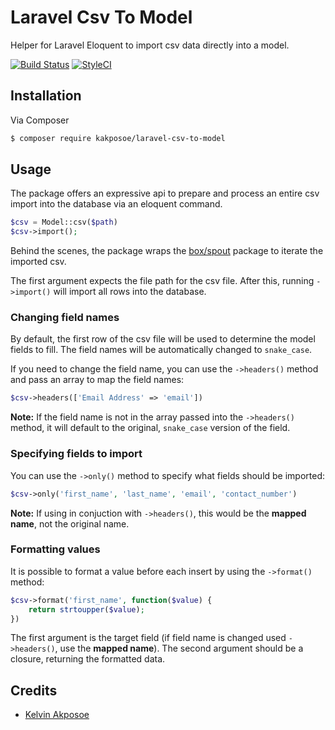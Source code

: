 # Laravel Csv To Model
 Helper for Laravel Eloquent to import csv data directly into a model.

[![Build Status](https://travis-ci.org/kakposoe/laravel-csv-to-model.svg?branch=master)](https://travis-ci.org/kakposoe/laravel-csv-to-model)
[![StyleCI](https://styleci.io/repos/202747399/shield?branch=master)](https://styleci.io/repos/202747399)

## Installation

Via Composer

``` bash
$ composer require kakposoe/laravel-csv-to-model
```

## Usage
The package offers an expressive api to prepare and process an entire csv import into the database via an eloquent command.

``` php
$csv = Model::csv($path)
$csv->import();
```

Behind the scenes, the package wraps the [box/spout](https://github.com/box/spout) package to iterate the imported csv.

The first argument expects the file path for the csv file. After this, running `->import()` will import all rows into the database.

### Changing field names
By default, the first row of the csv file will be used to determine the model fields to fill. The field names will be automatically changed to `snake_case`.

If you need to change the field name, you can use the `->headers()` method and pass an array to map the field names:

``` php
$csv->headers(['Email Address' => 'email'])
```

**Note:** If the field name is not in the array passed into the `->headers()` method, it will default to the original, `snake_case` version of the field.

### Specifying fields to import
You can use the `->only()` method to specify what fields should be imported:

``` php
$csv->only('first_name', 'last_name', 'email', 'contact_number')
```

**Note:** If using in conjuction with `->headers()`, this would be the **mapped name**, not the original name.

### Formatting values
It is possible to format a value before each insert by using the `->format()` method:

``` php
$csv->format('first_name', function($value) {
    return strtoupper($value);
})
```

The first argument is the target field (if field name is changed used `->headers()`, use the **mapped name**). The second argument should be a closure, returning the formatted data.

## Credits

- [Kelvin Akposoe][link-author]

[link-author]: https://github.com/kakposoe
